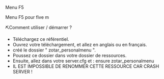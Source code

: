 Menu F5

Menu F5 pour five m

⛏️Comment utiliser / démarrer ?

- Téléchargez ce référentiel.
- Ouvrez votre téléchargement, et allez en anglais ou en français.
- créé le dossier " zotar_personalmenu ".
- Poussez ce dossier dans votre dossier de ressources.
- Ensuite, allez dans votre server.cfg et :
  ensure zotar_personalmenu
- IL EST IMPOSSIBLE DE RENOMMER CETTE RESSOURCE CAR CRASH SERVER !
